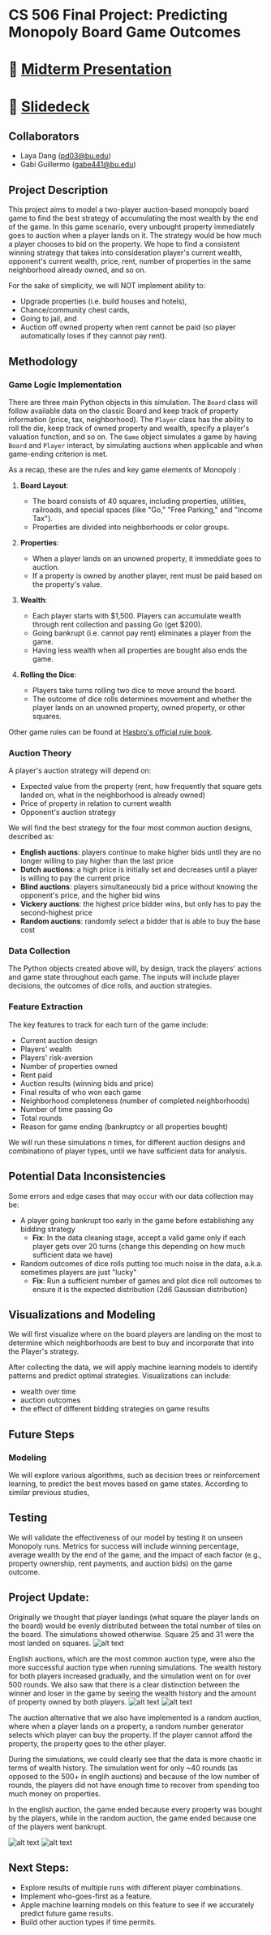 # CS 506 Final Project: Predicting Monopoly Board Game Outcomes

# 🎦 [Midterm Presentation](https://www.youtube.com/watch?v=U9uCqartxlI)
# 📝 [Slidedeck](https://docs.google.com/presentation/d/13o0royowmw1D76FW3p66xZmjKX5W7Teozy6wgjHaN7I/edit?usp=sharing)

## Collaborators 
* Laya Dang (pd03@bu.edu)
* Gabi Guillermo (gabe441@bu.edu)

## Project Description 
This project aims to model a two-player auction-based monopoly board game to find the best strategy of accumulating the most wealth by the end of the game. In this game scenario, every unbought property immediately goes to auction when a player lands on it. The strategy would be how much a player chooses to bid on the property. We hope to find a consistent winning strategy that takes into consideration player's current wealth, opponent's current wealth, price, rent, number of properties in the same neighborhood already owned, and so on.

For the sake of simplicity, we will NOT implement ability to:
- Upgrade properties (i.e. build houses and hotels),
- Chance/community chest cards,
- Going to jail, and
- Auction off owned property when rent cannot be paid (so player automatically loses if they cannot pay rent).

## Methodology
### Game Logic Implementation
There are three main Python objects in this simulation. The `Board` class will follow available data on the classic Board and keep track of property information (price, tax, neighborhood). The `Player` class has the ability to roll the die, keep track of owned property and wealth, specify a player's valuation function, and so on. The `Game` object simulates a game by having `Board` and `Player` interact, by simulating auctions when applicable and when game-ending criterion is met.

As a recap, these are the rules and key game elements of Monopoly :
1. **Board Layout**: 
   - The board consists of 40 squares, including properties, utilities, railroads, and special spaces (like "Go," "Free Parking," and "Income Tax").
   - Properties are divided into neighborhoods or color groups.

2. **Properties**: 
   - When a player lands on an unowned property, it immeddiate goes to auction. 
   - If a property is owned by another player, rent must be paid based on the property's value.
   
3. **Wealth**: 
   - Each player starts with $1,500. Players can accumulate wealth through rent collection and passing Go (get $200).
   - Going bankrupt (i.e. cannot pay rent) eliminates a player from the game.
   - Having less wealth when all properties are bought also ends the game.

4. **Rolling the Dice**:
   - Players take turns rolling two dice to move around the board.
   - The outcome of dice rolls determines movement and whether the player lands on an unowned property, owned property, or other squares.

Other game rules can be found at [Hasbro's official rule book](https://www.hasbro.com/common/instruct/00009.pdf).

### Auction Theory
A player's auction strategy will depend on:
- Expected value from the property (rent, how frequently that square gets landed on, what in the neighborhood is already owned)
- Price of property in relation to current wealth 
- Opponent's auction strategy

We will find the best strategy for the four most common auction designs, described as:
- **English auctions**: players continue to make higher bids until they are no longer willing to pay higher than the last price
- **Dutch auctions**: a high price is initially set and decreases until a player is willing to pay the current price
- **Blind auctions**: players simultaneously bid a price without knowing the opponent's price, and the higher bid wins
- **Vickery auctions**: the highest price bidder wins, but only has to pay the second-highest price
- **Random auctions**: randomly select a bidder that is able to buy the base cost

### Data Collection
The Python objects created above will, by design, track the players' actions and game state throughout each game. The inputs will include player decisions, the outcomes of dice rolls, and auction strategies.

### Feature Extraction
The key features to track for each turn of the game include:
- Current auction design
- Players' wealth
- Players' risk-aversion
- Number of properties owned
- Rent paid
- Auction results (winning bids and price)
- Final results of who won each game
- Neighborhood completeness (number of completed neighborhoods)
- Number of time passing Go
- Total rounds
- Reason for game ending (bankruptcy or all properties bought)

We will run these simulations *n* times, for different auction designs and combinationo of player types, until we have sufficient data for analysis.

## Potential Data Inconsistencies 
Some errors and edge cases that may occur with our data collection may be:
- A player going bankrupt too early in the game before establishing any bidding strategy
    - **Fix**: In the data cleaning stage, accept a valid  game only if each player gets over 20 turns (change this depending on how much sufficient data we have)
- Random outcomes of dice rolls putting too much noise in the data, a.k.a. sometimes players are just "lucky"
    - **Fix**: Run a sufficient number of games and plot dice roll outcomes to ensure it is the expected distribution (2d6 Gaussian distribution)

## Visualizations and Modeling

 We will first visualize where on the board players are landing on the most to determine which neighborhoods are best to buy and incorporate that into the Player's strategy. 

After collecting the data, we will apply machine learning models to identify patterns and predict optimal strategies. Visualizations can include:
 - wealth over time
 - auction outcomes
 - the effect of different bidding strategies on game results
 

## Future Steps
### Modeling 
We will explore various algorithms, such as decision trees or reinforcement learning, to predict the best moves based on game states. According to similar previous studies, 


## Testing
We will validate the effectiveness of our model by testing it on unseen Monopoly runs. Metrics for success will include winning percentage, average wealth by the end of the game, and the impact of each factor (e.g., property ownership, rent payments, and auction bids) on the game outcome.

## Project Update:
Originally we thought that player landings (what square the player lands on the board) would be evenly distributed between the total number of tiles on the board. The simulations showed otherwise. Square 25 and 31 were the most landed on squares. 
![alt text](./plots/squares_landed_random.png)

English auctions, which are the most common auction type, were also the more successful auction type when running simulations. The wealth history for both players increased gradually, and the simulation went on for over 500 rounds. We also saw that there is a clear distinction between the winner and loser in the game by seeing the wealth history and the amount of property owned by both players.
![alt text](./plots/wealth_history_english.png)
![alt text](./plots/properties_owned_english.png)

The auction alternative that we also have implemented is a random auction, where when a player lands on a property, a random number generator selects which player can buy the property. If the player cannot afford the property, the property goes to the other player.

During the simulations, we could clearly see that the data is more chaotic in terms of wealth history. The simulation went for only ~40 rounds (as opposed to the 500+ in englih auctions) and because of the low number of rounds, the players did not have enough time to recover from spending too much money on properties.

In the english auction, the game ended because every property was bought by the players, while in the random auction, the game ended because one of the players went bankrupt.

![alt text](./plots/wealth_history_random.png)
![alt text](./plots/properties_owned_random.png)

## Next Steps:
- Explore results of multiple runs with different player combinations.
- Implement who-goes-first as a feature.
- Apple machine learning models on this feature to see if we accurately predict future game results.
- Build other auction types if time permits.

